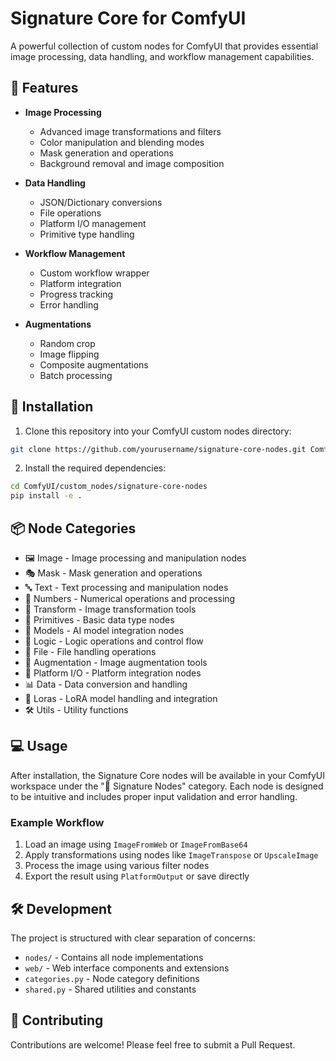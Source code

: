 # Signature Core for ComfyUI

A powerful collection of custom nodes for ComfyUI that provides essential image
processing, data handling, and workflow management capabilities.

## 🌟 Features

- **Image Processing**

  - Advanced image transformations and filters
  - Color manipulation and blending modes
  - Mask generation and operations
  - Background removal and image composition

- **Data Handling**

  - JSON/Dictionary conversions
  - File operations
  - Platform I/O management
  - Primitive type handling

- **Workflow Management**

  - Custom workflow wrapper
  - Platform integration
  - Progress tracking
  - Error handling

- **Augmentations**
  - Random crop
  - Image flipping
  - Composite augmentations
  - Batch processing

## 🚀 Installation

1. Clone this repository into your ComfyUI custom nodes directory:

```bash
git clone https://github.com/yourusername/signature-core-nodes.git ComfyUI/custom_nodes/signature-core-nodes
```

2. Install the required dependencies:

```bash
cd ComfyUI/custom_nodes/signature-core-nodes
pip install -e .
```

## 📦 Node Categories

- 🖼️ Image - Image processing and manipulation nodes
- 🎭 Mask - Mask generation and operations
- 🔤 Text - Text processing and manipulation nodes
- 🔢 Numbers - Numerical operations and processing
- 🔄 Transform - Image transformation tools
- 🧱 Primitives - Basic data type nodes
- 🤖 Models - AI model integration nodes
- 🧠 Logic - Logic operations and control flow
- 📁 File - File handling operations
- 🔀 Augmentation - Image augmentation tools
- 🔌 Platform I/O - Platform integration nodes
- 📊 Data - Data conversion and handling
- 🧬 Loras - LoRA model handling and integration
- 🛠️ Utils - Utility functions

## 💻 Usage

After installation, the Signature Core nodes will be available in your ComfyUI workspace
under the "🔲 Signature Nodes" category. Each node is designed to be intuitive and
includes proper input validation and error handling.

### Example Workflow

1. Load an image using `ImageFromWeb` or `ImageFromBase64`
2. Apply transformations using nodes like `ImageTranspose` or `UpscaleImage`
3. Process the image using various filter nodes
4. Export the result using `PlatformOutput` or save directly

## 🛠 Development

The project is structured with clear separation of concerns:

- `nodes/` - Contains all node implementations
- `web/` - Web interface components and extensions
- `categories.py` - Node category definitions
- `shared.py` - Shared utilities and constants

## 🤝 Contributing

Contributions are welcome! Please feel free to submit a Pull Request.
